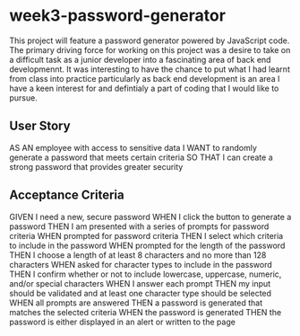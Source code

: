 # week3-password-generator

This project will feature a password generator powered by JavaScript code.
The primary driving force for working on this project was a desire to take on a difficult task as a junior developer into a fascinating area of back end developmennt.
It was interesting to have the chance to put what I had learnt from class into practice particularly as back end development is an area I have a keen interest for and defintialy a part of coding that I would like to pursue.

## User Story

AS AN employee with access to sensitive data
I WANT to randomly generate a password that meets certain criteria
SO THAT I can create a strong password that provides greater security

## Acceptance Criteria

GIVEN I need a new, secure password
WHEN I click the button to generate a password
THEN I am presented with a series of prompts for password criteria
WHEN prompted for password criteria
THEN I select which criteria to include in the password
WHEN prompted for the length of the password
THEN I choose a length of at least 8 characters and no more than 128 characters
WHEN asked for character types to include in the password
THEN I confirm whether or not to include lowercase, uppercase, numeric, and/or special characters
WHEN I answer each prompt
THEN my input should be validated and at least one character type should be selected
WHEN all prompts are answered
THEN a password is generated that matches the selected criteria
WHEN the password is generated
THEN the password is either displayed in an alert or written to the page

